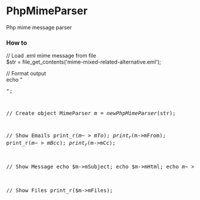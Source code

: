 # PhpMimeParser
Php mime message parser

### How to
// Load .eml mime message from file <br>
$str = file_get_contents('mime-mixed-related-alternative.eml');

// Format output <br>
echo "<pre>";

// Create object MimeParser
$m = new PhpMimeParser($str);

// Show Emails
print_r($m->mTo);
print_r($m->mFrom);
print_r($m->mBcc);
print_r($m->mCc);

// Show Message
echo $m->mSubject;
echo $m->mHtml;
echo $m->mText;
print_r($m->mInlineList);

// Show Files
print_r($m->mFiles);
